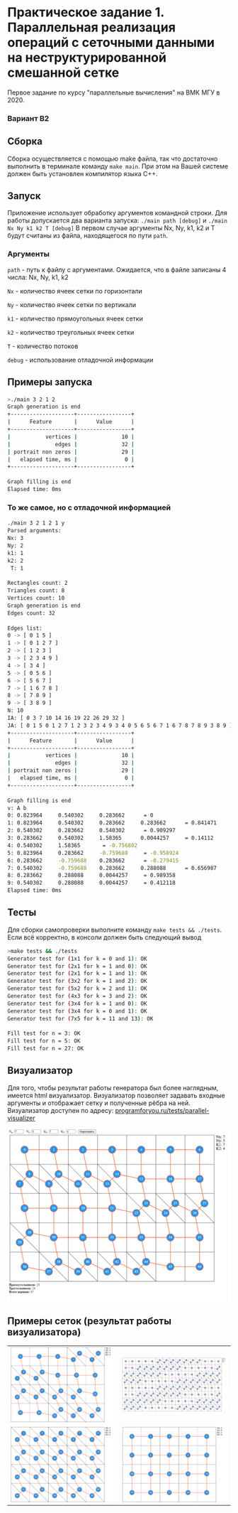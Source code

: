 # Практическое задание 1. Параллельная реализация операций с сеточными данными на неструктурированной смешанной сетке 

Первое задание по курсу "параллельные вычисления" на ВМК МГУ в 2020.
### Вариант B2

## Сборка
Сборка осуществляется с помощью make файла, так что достаточно выполнить в терминале команду `make main`. При этом на Вашей системе должен быть установлен компилятор языка C++.

## Запуск
Приложение использует обработку аргументов командной строки. Для работы допускается два варианта запуска: `./main path [debug]` и `./main Nx Ny k1 k2 T [debug]`
В первом случае аргументы Nx, Ny, k1, k2 и T будут считаны из файла, находящегося по пути `path`.

### Аргументы
`path` - путь к файлу с аргументами. Ожидается, что в файле записаны 4 числа: Nx, Ny, k1, k2

`Nx` - количество ячеек сетки по горизонтали

`Ny` - количество ячеек сетки по вертикали

`k1` - количество прямоугольных ячеек сетки

`k2` - количество треугольных ячеек сетки

`T` - количество потоков

`debug` - использование отладочной информации

## Примеры запуска
```bash
>./main 3 2 1 2
Graph generation is end
+--------------------+-----------------+
|      Feature       |      Value      |
+--------------------+-----------------+
|           vertices |              10 |
|              edges |              32 |
| portrait non zeros |              29 |
|   elapsed time, ms |               0 |
+--------------------+-----------------+

Graph filling is end
Elapsed time: 0ms
```

### То же самое, но с отладочной информацией
```bash
./main 3 2 1 2 1 y
Parsed arguments:
Nx: 3
Ny: 2
k1: 1
k2: 2
 T: 1

Rectangles count: 2
Triangles count: 8
Vertices count: 10
Graph generation is end
Edges count: 32

Edges list:
0 -> [ 0 1 5 ]
1 -> [ 0 1 2 7 ]
2 -> [ 1 2 3 ]
3 -> [ 2 3 4 9 ]
4 -> [ 3 4 ]
5 -> [ 0 5 6 ]
6 -> [ 5 6 7 ]
7 -> [ 1 6 7 8 ]
8 -> [ 7 8 9 ]
9 -> [ 3 8 9 ]
N: 10
IA: [ 0 3 7 10 14 16 19 22 26 29 32 ]
JA: [ 0 1 5 0 1 2 7 1 2 3 2 3 4 9 3 4 0 5 6 5 6 7 1 6 7 8 7 8 9 3 8 9 ]
+--------------------+-----------------+
|      Feature       |      Value      |
+--------------------+-----------------+
|           vertices |              10 |
|              edges |              32 |
| portrait non zeros |              29 |
|   elapsed time, ms |               0 |
+--------------------+-----------------+

Graph filling is end
v: A b
0: 0.823964     0.540302     0.283662      = 0
1: 0.823964     0.540302     0.283662     0.283662      = 0.841471
2: 0.540302     0.283662     0.540302      = 0.909297
3: 0.283662     0.540302     1.58365      0.0044257     = 0.14112
4: 0.540302     1.58365       = -0.756802
5: 0.823964     0.283662     -0.759688     = -0.958924
6: 0.283662     -0.759688    0.283662      = -0.279415
7: 0.540302     -0.759688    0.283662     0.288088      = 0.656987
8: 0.283662     0.288088     0.0044257     = 0.989358
9: 0.540302     0.288088     0.0044257     = 0.412118
Elapsed time: 0ms
```

## Тесты
Для сборки самопроверки выполните команду `make tests && ./tests`. Если всё корректно, в консоли должен быть следующий вывод
```bash
>make tests && ./tests
Generator test for (1x1 for k = 0 and 1): OK
Generator test for (2x1 for k = 1 and 0): OK
Generator test for (2x1 for k = 1 and 1): OK
Generator test for (3x2 for k = 1 and 2): OK
Generator test for (5x2 for k = 2 and 1): OK
Generator test for (4x3 for k = 3 and 2): OK
Generator test for (3x4 for k = 1 and 0): OK
Generator test for (3x4 for k = 0 and 1): OK
Generator test for (7x5 for k = 11 and 13): OK

Fill test for n = 3: OK
Fill test for n = 5: OK
Fill test for n = 27: OK
```

## Визуализатор
Для того, чтобы результат работы генератора был более наглядным, имеется html визуализатор. Визуализатор позволяет задавать входные аргументы и отображает сетку и полученные рёбра на ней.
Визуализатор доступен по адресу: <a href="https://programforyou.ru/tests/parallel-visualizer">programforyou.ru/tests/parallel-visualizer</a>

<img src='https://github.com/dronperminov/ParallelProgrammingTask1/blob/master/examples/visualizer.png' />

## Примеры сеток (результат работы визуализатора)

<table>
  <tr>
    <td width='50%'><img src='https://github.com/dronperminov/ParallelProgrammingTask1/blob/master/examples/example1.png' /></td>
    <td width='50%'><img src='https://github.com/dronperminov/ParallelProgrammingTask1/blob/master/examples/example2.png' /></td>
  </tr>
  
  <tr>
    <td width='50%'><img src='https://github.com/dronperminov/ParallelProgrammingTask1/blob/master/examples/example3.png' /></td>
    <td width='50%'><img src='https://github.com/dronperminov/ParallelProgrammingTask1/blob/master/examples/example4.png' /></td>
  </tr>
</table>